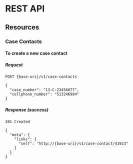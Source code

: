 # REST API

## Resources

### Case Contacts

#### To create a new case contact

##### Request
    POST {base-uri}/v1/case-contacts

    {
      "case_number": "13-C-23456677",
      "cellphone_number": "513246984"
    }

##### Response (success)

    201 Created

    {
      "meta": {
        "links": {
          "self": "http://{base-uri}/v1/case-contact/41923"
        }
      }
    }
